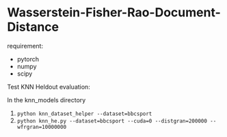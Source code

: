 # Wasserstein-Fisher-Rao-Document-Distance

requirement:
- pytorch
- numpy
- scipy

Test KNN Heldout evaluation:

In the knn_models directory

1. `python knn_dataset_helper --dataset=bbcsport`
2. `python knn_he.py --dataset=bbcsport --cuda=0 --distgran=200000 --wfrgran=10000000`
